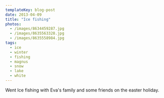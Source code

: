 ```yaml
---
templateKey: blog-post
date: 2013-04-09
title: "Ice fishing"
photos:
  - /images/8634459287.jpg
  - /images/8635563328.jpg
  - /images/8635558984.jpg
tags:
  - ice
  - winter
  - fishing
  - magnus
  - snow
  - lake
  - white
---
```


Went Ice fishing with Eva's family and some friends on the easter holiday.
